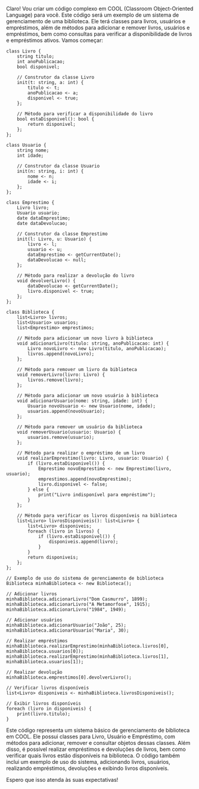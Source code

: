 Claro! Vou criar um código complexo em COOL (Classroom Object-Oriented Language) para você. Este código será um exemplo de um sistema de gerenciamento de uma biblioteca. Ele terá classes para livros, usuários e empréstimos, além de métodos para adicionar e remover livros, usuários e empréstimos, bem como consultas para verificar a disponibilidade de livros e empréstimos ativos. Vamos começar:

```
class Livro {
    string titulo;
    int anoPublicacao;
    bool disponivel;

    // Construtor da classe Livro
    init(t: string, a: int) {
        titulo <- t;
        anoPublicacao <- a;
        disponivel <- true;
    };

    // Método para verificar a disponibilidade do livro
    bool estaDisponivel(): bool {
        return disponivel;
    };
};

class Usuario {
    string nome;
    int idade;

    // Construtor da classe Usuario
    init(n: string, i: int) {
        nome <- n;
        idade <- i;
    };
};

class Emprestimo {
    Livro livro;
    Usuario usuario;
    date dataEmprestimo;
    date dataDevolucao;

    // Construtor da classe Emprestimo
    init(l: Livro, u: Usuario) {
        livro <- l;
        usuario <- u;
        dataEmprestimo <- getCurrentDate();
        dataDevolucao <- null;
    };

    // Método para realizar a devolução do livro
    void devolverLivro() {
        dataDevolucao <- getCurrentDate();
        livro.disponivel <- true;
    };
};

class Biblioteca {
    list<Livro> livros;
    list<Usuario> usuarios;
    list<Emprestimo> emprestimos;

    // Método para adicionar um novo livro à biblioteca
    void adicionarLivro(titulo: string, anoPublicacao: int) {
        Livro novoLivro <- new Livro(titulo, anoPublicacao);
        livros.append(novoLivro);
    };

    // Método para remover um livro da biblioteca
    void removerLivro(livro: Livro) {
        livros.remove(livro);
    };

    // Método para adicionar um novo usuário à biblioteca
    void adicionarUsuario(nome: string, idade: int) {
        Usuario novoUsuario <- new Usuario(nome, idade);
        usuarios.append(novoUsuario);
    };

    // Método para remover um usuário da biblioteca
    void removerUsuario(usuario: Usuario) {
        usuarios.remove(usuario);
    };

    // Método para realizar o empréstimo de um livro
    void realizarEmprestimo(livro: Livro, usuario: Usuario) {
        if (livro.estaDisponivel()) {
            Emprestimo novoEmprestimo <- new Emprestimo(livro, usuario);
            emprestimos.append(novoEmprestimo);
            livro.disponivel <- false;
        } else {
            print("Livro indisponível para empréstimo");
        }
    };

    // Método para verificar os livros disponíveis na biblioteca
    list<Livro> livrosDisponiveis(): list<Livro> {
        list<Livro> disponiveis;
        foreach (livro in livros) {
            if (livro.estaDisponivel()) {
                disponiveis.append(livro);
            }
        }
        return disponiveis;
    };
};

// Exemplo de uso do sistema de gerenciamento de biblioteca
Biblioteca minhaBiblioteca <- new Biblioteca();

// Adicionar livros
minhaBiblioteca.adicionarLivro("Dom Casmurro", 1899);
minhaBiblioteca.adicionarLivro("A Metamorfose", 1915);
minhaBiblioteca.adicionarLivro("1984", 1949);

// Adicionar usuários
minhaBiblioteca.adicionarUsuario("João", 25);
minhaBiblioteca.adicionarUsuario("Maria", 30);

// Realizar empréstimos
minhaBiblioteca.realizarEmprestimo(minhaBiblioteca.livros[0], minhaBiblioteca.usuarios[0]);
minhaBiblioteca.realizarEmprestimo(minhaBiblioteca.livros[1], minhaBiblioteca.usuarios[1]);

// Realizar devolução
minhaBiblioteca.emprestimos[0].devolverLivro();

// Verificar livros disponíveis
list<Livro> disponiveis <- minhaBiblioteca.livrosDisponiveis();

// Exibir livros disponíveis
foreach (livro in disponiveis) {
    print(livro.titulo);
}
```

Este código representa um sistema básico de gerenciamento de biblioteca em COOL. Ele possui classes para Livro, Usuário e Empréstimo, com métodos para adicionar, remover e consultar objetos dessas classes. Além disso, é possível realizar empréstimos e devoluções de livros, bem como verificar quais livros estão disponíveis na biblioteca. O código também inclui um exemplo de uso do sistema, adicionando livros, usuários, realizando empréstimos, devoluções e exibindo livros disponíveis.

Espero que isso atenda às suas expectativas!